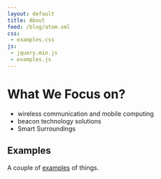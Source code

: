 ```yaml
---
layout: default
title: About
feed: /blog/atom.xml
css:
 - examples.css
js:
 - jquery.min.js
 - examples.js
---
```

# What We Focus on? 
*  wireless communication and mobile computing 
*  beacon technology solutions 
*  Smart Surroundings



<!--

## Donate

* <a href= "http://www">![Alipay][alipay-png]</a>

* <a href= "bitcoin:14EUPectVRWzX75Jng1QSLBQhzGVWCLvPM?lab=ethan">![Bitcoin][bitcoin-svg]</a> [14EUPectVRWzX75Jng1QSLBQhzGVWCLvPM](bitcoin:14EUPectVRWzX75Jng1QSLBQhzGVWCLvPM?lab=ethan)

* <a href= " ">![PayPal][paypal-gif]</a>

-->

## Examples

A couple of [examples](/examples/) of things.

<ul id="examples">
  <!-- Random Examples -->
</ul>

[Bitcoins]: http://bitcoin.org/


[alipay-png]: https://img.alipay.com/sys/personalprod/style/mc/btn-index.png
[bitcoin-svg]: http://bitcoin.org/img/logotop.svg
[paypal-gif]: https://www.paypal.com/en_US/i/btn/btn_dg_pay_w_paypal.gif
